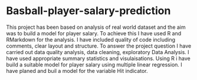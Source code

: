 # Basball-player-salary-prediction
This project has been based on analysis of real world dataset and the aim was to build a model for player salary.
To achieve this I have used R and RMarkdown for the analysis.
I have included quality of code including comments, clear layout and structure.
To answer the project question I have carried out data quality analysis, data cleaning, exploratory Data Analysis.
I have used appropriate summary statistics and visulaisations.
Using R i have build a suitable model for player salary using multiple linear regression.
I have planed and buil a model for the variable Hit indicator.
